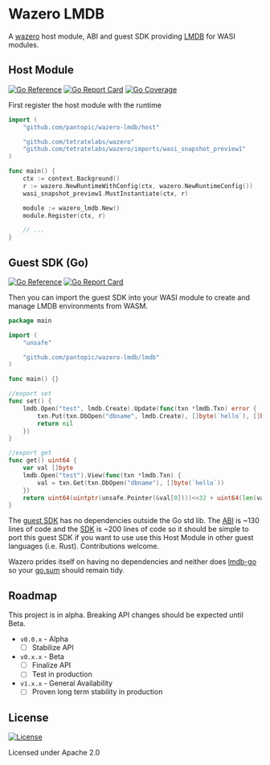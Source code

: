 # Wazero LMDB

A [wazero](https://github.com/tetratelabs/wazero) host module, ABI and guest SDK providing [LMDB](https://github.com/PowerDNS/lmdb-go/lmdb) for WASI modules.

## Host Module

[![Go Reference](https://godoc.org/github.com/pantopic/wazero-lmdb/host?status.svg)](https://godoc.org/github.com/pantopic/wazero-lmdb/host)
[![Go Report Card](https://goreportcard.com/badge/github.com/pantopic/wazero-lmdb/host)](https://goreportcard.com/report/github.com/pantopic/wazero-lmdb/host)
[![Go Coverage](https://github.com/pantopic/wazero-lmdb/wiki/host/coverage.svg)](https://raw.githack.com/wiki/pantopic/wazero-lmdb/host/coverage.html)

First register the host module with the runtime

```go
import (
	"github.com/pantopic/wazero-lmdb/host"

	"github.com/tetratelabs/wazero"
	"github.com/tetratelabs/wazero/imports/wasi_snapshot_preview1"
)

func main() {
	ctx := context.Background()
	r := wazero.NewRuntimeWithConfig(ctx, wazero.NewRuntimeConfig())
	wasi_snapshot_preview1.MustInstantiate(ctx, r)

	module := wazero_lmdb.New()
	module.Register(ctx, r)

	// ...
}
```

## Guest SDK (Go)

[![Go Reference](https://godoc.org/github.com/pantopic/wazero-lmdb/lmdb-go?status.svg)](https://godoc.org/github.com/pantopic/wazero-lmdb/lmdb-go)
[![Go Report Card](https://goreportcard.com/badge/github.com/pantopic/wazero-lmdb/lmdb-go)](https://goreportcard.com/report/github.com/pantopic/wazero-lmdb/lmdb-go)

Then you can import the guest SDK into your WASI module to create and manage LMDB environments from WASM.

```go
package main

import (
	"unsafe"

	"github.com/pantopic/wazero-lmdb/lmdb"
)

func main() {}

//export set
func set() {
	lmdb.Open("test", lmdb.Create).Update(func(txn *lmdb.Txn) error {
		txn.Put(txn.DbOpen("dbname", lmdb.Create), []byte(`hello`), []byte(`world`))
		return nil
	})
}

//export get
func get() uint64 {
	var val []byte
	lmdb.Open("test").View(func(txn *lmdb.Txn) {
		val = txn.Get(txn.DbOpen("dbname"), []byte(`hello`))
	})
	return uint64(uintptr(unsafe.Pointer(&val[0])))<<32 + uint64(len(val))
}
```

The [guest SDK](https://pkg.go.dev/github.com/pantopic/wazero-lmdb/lmdb) has no dependencies outside the Go std lib.
The [ABI](lmdb/abi.go) is ~130 lines of code and the [SDK](lmdb/sdk.go) is ~200 lines of code so it should be simple
to port this guest SDK if you want to use use this Host Module in other guest languages (i.e. Rust).
Contributions welcome.

Wazero prides itself on having no dependencies and neither does [lmdb-go](https://github.com/PowerDNS/lmdb-go/lmdb) so your
[go.sum](go.sum) should remain tidy.

## Roadmap

This project is in alpha. Breaking API changes should be expected until Beta.

- `v0.0.x` - Alpha
  - [ ] Stabilize API
- `v0.x.x` - Beta
  - [ ] Finalize API
  - [ ] Test in production
- `v1.x.x` - General Availability
  - [ ] Proven long term stability in production

## License

[![License](https://img.shields.io/badge/License-Apache_2.0-dd6600.svg)](https://opensource.org/licenses/Apache-2.0)

Licensed under Apache 2.0

